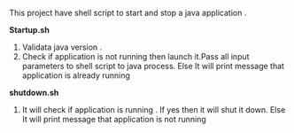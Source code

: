 This project have shell script to start and stop a java application .

<b>Startup.sh</b> 
1. Validata java version .
2. Check if application is not running then launch it.Pass all input parameters to shell script to java process.
   Else 
   It will print message that application is already running



<b>shutdown.sh</b>

1. It will check if application is running . If yes then it will shut it down.
   Else 
   It will print message that application is not running
